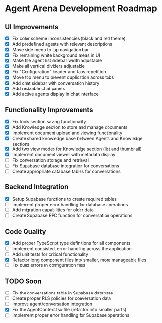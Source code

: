 
# Agent Arena Development Roadmap

## UI Improvements
- [x] Fix color scheme inconsistencies (black and red theme)
- [x] Add predefined agents with relevant descriptions
- [x] Move side menu to top navigation bar
- [x] Fix remaining white background areas in UI
- [x] Make the agent list sidebar width adjustable
- [x] Make all vertical dividers adjustable
- [x] Fix "Configuration" header and tabs repetition
- [x] Move top menu to prevent duplication across tabs
- [x] Add chat sidebar with conversation history
- [x] Add resizable chat panels
- [x] Add active agents display in chat interface

## Functionality Improvements
- [x] Fix tools section saving functionality
- [x] Add Knowledge section to store and manage documents
- [x] Implement document upload and viewing functionality
- [x] Create shared knowledge base between Agents and Knowledge sections
- [x] Add two view modes for Knowledge section (list and thumbnail)
- [x] Implement document viewer with metadata display
- [ ] Fix conversation storage and retrieval
- [ ] Fix Supabase database integration for conversations
- [ ] Create appropriate database tables for conversations

## Backend Integration
- [x] Setup Supabase functions to create required tables
- [ ] Implement proper error handling for database operations
- [ ] Add migration capabilities for older data
- [ ] Create Supabase RPC function for conversation operations

## Code Quality
- [x] Add proper TypeScript type definitions for all components
- [ ] Implement consistent error handling across the application
- [ ] Add unit tests for critical functionality
- [x] Refactor long component files into smaller, more manageable files
- [ ] Fix build errors in configuration files

## TODO Soon
- [ ] Fix the conversations table in Supabase database
- [ ] Create proper RLS policies for conversation data
- [ ] Improve agent/conversation integration
- [x] Fix the AgentContext.tsx file (refactor into smaller parts)
- [ ] Implement proper error handling for Supabase operations
